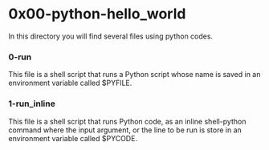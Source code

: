 # 0x00-python-hello_world

In this directory you will find several files using python codes.

### 0-run
This file is a shell script that runs a Python script whose name is saved in an environment variable called $PYFILE.

### 1-run_inline
This file is a shell script that runs Python code, as an inline shell-python command where the input argument, or the line to be run is store in an environment variable called $PYCODE.
